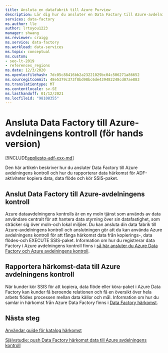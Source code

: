 ```yaml
---
title: Ansluta en datafabrik till Azure Purview
description: Lär dig hur du ansluter en Data Factory till Azure-avdelningens kontroll
services: data-factory
ms.author: lle
author: lrtoyou1223
manager: shwang
ms.reviewer: craigg
ms.service: data-factory
ms.workload: data-services
ms.topic: conceptual
ms.custom:
- seo-lt-2019
- references_regions
ms.date: 12/3/2020
ms.openlocfilehash: 7dc05c88416bb2a23221029bc04c506271a86652
ms.sourcegitcommit: 48e5379c373f8bd98bc6de439482248cd07ae883
ms.translationtype: MT
ms.contentlocale: sv-SE
ms.lasthandoff: 01/12/2021
ms.locfileid: "98108355"
---
```

# <a name="connect-data-factory-to-azure-purview-preview"></a>Ansluta Data Factory till Azure-avdelningens kontroll (för hands version)
[!INCLUDE[appliesto-adf-xxx-md](includes/appliesto-adf-xxx-md.md)]

Den här artikeln beskriver hur du ansluter Data Factory till Azure avdelningens kontroll och hur du rapporterar data härkomst för ADF-aktiviteter kopiera data, data flöde och kör SSIS-paket.

## <a name="connect-data-factory-to-azure-purview"></a>Anslut Data Factory till Azure-avdelningens kontroll
Azure dataavdelningens kontrolls är en ny moln tjänst som används av data användare centralt för att hantera data styrning över sin datafastighet, som sträcker sig över moln-och lokal miljöer. Du kan ansluta din data fabrik till Azure-avdelningens kontroll och anslutningen gör att du kan använda Azure avdelningens kontroll för att fånga härkomst data från kopierings-, data flödes-och EXECUTE SSIS-paket. Information om hur du registrerar data Factory i Azure avdelningens kontroll finns i [så här ansluter du Azure Data Factory och Azure avdelningens kontroll](https://docs.microsoft.com/azure/purview/how-to-link-azure-data-factory). 

## <a name="report-lineage-data-to-azure-purview"></a>Rapportera härkomst-data till Azure avdelningens kontroll
När kunder kör SSIS för att kopiera, data flöde eller köra-paket i Azure Data Factory kan kunder få beroende relationen och få en översikt över hela arbets flödes processen mellan data källor och mål.
Information om hur du samlar in härkomst från Azure Data Factory finns i [Data Factory härkomst](https://docs.microsoft.com/azure/purview/how-to-link-azure-data-factory#supported-azure-data-factory-activities).

## <a name="next-steps"></a>Nästa steg
[Användar guide för katalog härkomst](https://docs.microsoft.com/azure/purview/catalog-lineage-user-guide)

[Självstudie: push Data Factory härkomst data till Azure avdelningens kontroll](turorial-push-lineage-to-purview.md)
